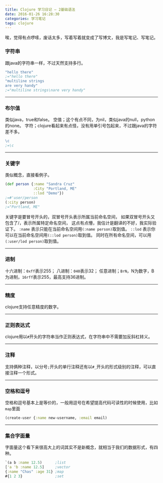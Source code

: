 ```yaml
---
title: Clojure 学习日记 — 2基础语法
date: 2016-01-26 16:28:30
categories: 学习笔记
tags: clojure
---
```

唉，觉得有点啰嗦，废话太多，写着写着就变成了写博文，我是写笔记、写笔记。
<!--more-->

### 字符串
跟java的字符串一样，不过天然支持多行。
```clojure
"hello there"
;="hello there"
"multiline strings
are very handy"
;="multiline strings\nare very handy"  
```

- - -
### 布尔值
类似java，true和false。
空值；这个有点不同，为nil，类似java的null，python的none。
字符；clojure看起来有点怪，没有用单引号包起来，不过跟java的字符差不多。
```clojure
\c
;=\c 
```

- - -
### 关键字
类似概念，直接看例子。
```clojure
(def person {:name "Sandra Cruz"
             :City "Portland, ME"
             ::lod "Demo"})
;=#'user/person
(:city person)
;="Portland, ME" 
```
关键字是要冒号开头的，双冒号开头表示所属当前命名空间，
如果双冒号开头又包含了/，表示所属特定命名空间，
这点有点懵，我估计是翻译的不好，我实际验证下。
`:name` 表示只能在当前命名空间用`(:name person)`取到值。
`::lod` 表示你可以在当前命名空间用`(::lod person)`取到值。
同时在所有命名空间，可以用`(:user/lod person)`取到值。

- - -
### 进制
 十六进制：`0xff`表示255；
 八进制：`040`表示32；
 任意进制；`BrN`，N为数字，B为进制，`16rff`表示255，最高支持36进制。

- - -
### 精度
 clojure支持任意精度的数字。

- - -
### 正则表达式
 clojure用以`#`开头的字符串当作正则表达式，在字符串中不需要加反斜杠转义。

- - -
### 注释
支持俩种注释，以分号`;`开头的单行注释还有以`#_`开头的形式级别的注释，可以直接注释一个形式。

- - -
### 空格和逗号
空格和逗号基本上是等价的，一般用逗号在希望提高代码可读性的时候使用，比如`map`里面
```clojure
(create-user {:name new-username, :email email)
```

- - -
### 集合字面量
 字面量这个看下来很高大上的词其实不是新概念，就相当于我们的数据形式，有四种。
```clojure
`(a b :name 12.5)      ;list
['a 'b :name 12.5]     ;vector
{:name "Chas" :age 31} ;map
#{1 2 3}               ;set
```
